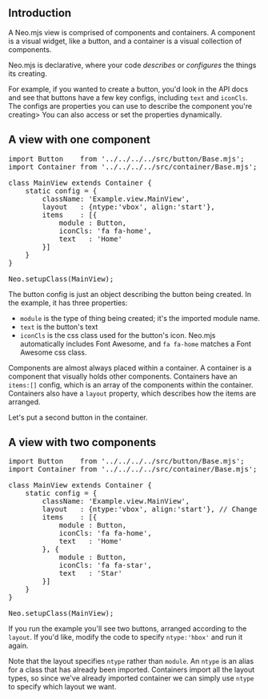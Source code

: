 ## Introduction 

A Neo.mjs view is comprised of components and containers. A component is a visual widget, like a button,
and a container is a visual collection of components. 

Neo.mjs is declarative, where your code _describes_ or _configures_ the things its creating. 

For example, if you wanted to create a button, you'd look in the API docs and see that buttons
have a few key configs, including `text` and `iconCls`. The configs are properties you can 
use to describe the component you're creating> You can also access or set the properties dynamically.


## A view with one component

<pre data-neo>
import Button    from '../../../../src/button/Base.mjs';
import Container from '../../../../src/container/Base.mjs';

class MainView extends Container {
    static config = {
        className: 'Example.view.MainView',
        layout   : {ntype:'vbox', align:'start'},
        items    : [{
            module : Button,
            iconCls: 'fa fa-home',
            text   : 'Home'
        }]
    }
}

Neo.setupClass(MainView);
</pre>


The button config is just an object describing the button being created. In the example, it has three
properties:

- `module` is the type of thing being created; it's the imported module name.
- `text` is the button's text
- `iconCls` is the css class used for the button's icon. Neo.mjs automatically includes Font Awesome, 
and `fa fa-home` matches a Font Awesome css class.

Components are almost always placed within a container. A container is a component that visually holds other 
components. Containers have an `items:[]` config, which is an array of the components within the container. 
Containers also have a `layout` property, which describes how the items are arranged. 

Let's put a second button in the container.

## A view with two components

<pre data-neo>
import Button    from '../../../../src/button/Base.mjs';
import Container from '../../../../src/container/Base.mjs';

class MainView extends Container {
    static config = {
        className: 'Example.view.MainView',
        layout   : {ntype:'vbox', align:'start'}, // Change the ntype to 'hbox'
        items    : [{
            module : Button,
            iconCls: 'fa fa-home',
            text   : 'Home'
        }, {
            module : Button,
            iconCls: 'fa fa-star',
            text   : 'Star'
        }]
    }
}

Neo.setupClass(MainView);
</pre>

If you run the example you'll see two buttons, arranged according to the `layout`. If you'd like, 
modify the code to specify `ntype:'hbox'` and run it again. 

Note that the layout specifies `ntype` rather than `module`. An `ntype` is an alias for a class
that has already been imported. Containers import all the layout types, so since we've already
imported container we can simply use `ntype` to specify which layout we want.
